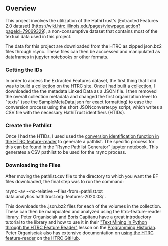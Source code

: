 ## Overview

This project involves the utilization of the HathiTrust's [Extracted Features 2.0 dataset] (https://wiki.htrc.illinois.edu/pages/viewpage.action?pageId=79069329), a non-consumptive dataset that contains most of the textual data used in this project. 

The data for this project are downloaded from the HTRC as zipped json.bz2 files through rsync. These files can then be acccessed and manipulated as dataframes in jupyter notebooks or other formats. 

### Getting the IDs
In order to access the Extracted Features dataset, the first thing that I did was to build a [collection](https://www.hathitrust.org/htrc_collections_tools) on the HTRC site. Once I had built a [collection](https://babel.hathitrust.org/cgi/mb?a=listis&c=68556871), I downloaded the the metadata Linked Data as a JSON file. I then removed the overall collection metadata and changed the first organization level to "texts" (see the SampleMetaData.json for exact formatting) to ease the conversion process using the short JSONconverter.py script, which writes a CSV file with the necessary HathiTrust identifiers (HTIDs). 

### Create the Pathlist
Once I had the HTIDs, I used used the [conversion identification function in the HTRC feature-reader](https://wiki.htrc.illinois.edu/display/COM/Finding+Extracted+Features+data+for+a+known+volume+ID) to generate a pathlist. The specific process for this can be found in the "Rsync Pathlist Generator" jupyter notebook. This generates a CSV pathlist to be used for the rsync process. 

### Downloading the Files
After moving the pathlist.csv file to the directory to which you want the EF files downloaded, the final step was to run the command: 

rsync -av --no-relative --files-from=pathlist.txt data.analytics.hathitrust.org::features-2020.03/ .

This downloads the .json.bz2 files for each of the volumes in the collection. These can then be manipulated and analyzed using the htrc-feature-reader library. Peter Organisciak and Boris Capitanu have a great introductory tutorial to the library and how to use it in their ["Text Mining in Python through the HTRC Feature Reader"](https://programminghistorian.org/en/lessons/text-mining-with-extracted-features) lesson on the [Programming Historian](https://programminghistorian.org/). Peter Organisciak also has extensive documentation on [using the HTRC feature-reader](https://github.com/htrc/htrc-feature-reader) on [the HTRC GitHub](https://github.com/htrc).

